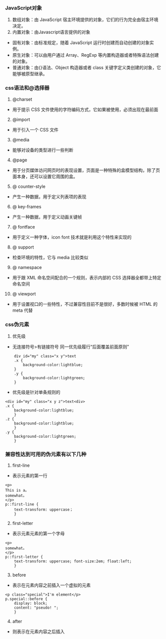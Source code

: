 ### JavaScript对象
1. 数组对象：由 JavaScript 宿主环境提供的对象，它们的行为完全由宿主环境决定。
2. 内置对象：由Javascript语言提供的对象
- 固有对象：由标准规定，随着 JavaScript 运行时创建而自动创建的对象实例。
- 原生对象：可以由用户通过 Array、RegExp 等内置构造器或者特殊语法创建的对象。
- 普通对象：由{}语法、Object 构造器或者 class 关键字定义类创建的对象，它能够被原型继承。
### css语法和@选择器
1. @charset
- 用于提示 CSS 文件使用的字符编码方式，它如果被使用，必须出现在最前面
2. @import
- 用于引入一个 CSS 文件
3. @media
- 能够对设备的类型进行一些判断
4. @page
- 用于分页媒体访问网页时的表现设置，页面是一种特殊的盒模型结构，除了页面本身，还可以设置它周围的盒。
5. @ counter-style
- 产生一种数据，用于定义列表项的表现
6. @ key-frames
- 产生一种数据，用于定义动画关键帧
7. @ fontface
- 用于定义一种字体，icon font 技术就是利用这个特性来实现的
8. @ support
- 检查环境的特性，它与 media 比较类似
9. @ namespace
- 用于跟 XML 命名空间配合的一个规则，表示内部的 CSS 选择器全都带上特定命名空间
10. @ viewport
- 用于设置视口的一些特性，不过兼容性目前不是很好，多数时候被 HTML 的 meta 代替

### css伪元素
1. 优先级
- 无连接符号>有链接符号 同一优先级履行“后面覆盖前面原则”
``` 
    div id="my" class="x y">text
    .x { 
        background-color:lightblue;
    }
    .y { 
        background-color:lightgreen;
    }
```
- 优先级是针对单条规则的
```
<div id="my" class="x y z">text<div>
.x { 
    background-color:lightblue;
    }
.z { 
    background-color:lightblue;
    }
.y { 
    background-color:lightgreen;
    }
```
### 兼容性达到可用的伪元素有以下几种
1. first-line
- 表示元素的第一行
```
<p>
This is a。 
somewhat。 
</p>
p::first-line { 
    text-transform: uppercase；
    }
```
2. first-letter
- 表示元素元素的第一个字母
```
<p> 
somewhat。 
</p>
p::first-letter { 
    text-transform: uppercase; font-size:2em; float:left; 
    }
```
3. before
- 表示在元素内容之前插入一个虚拟的元素
```
<p class="special">I'm element</p>
p.special::before { 
    display: block; 
    content: "pseudo! ";
    }
```
4. after
- 则表示在元素内容之后插入